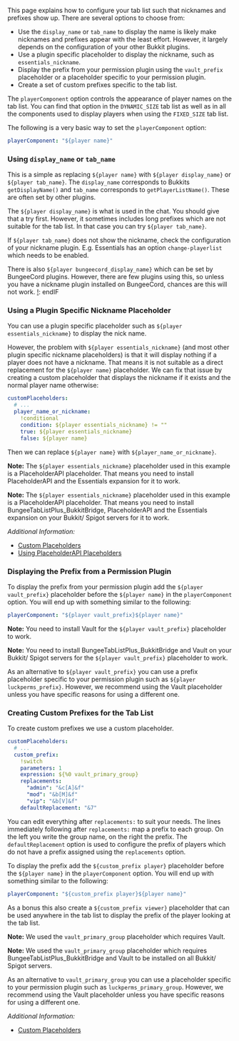 This page explains how to configure your tab list such that nicknames and prefixes show up.
There are several options to choose from:
* Use the `display_name` or `tab_name` to display the name is likely make nicknames and prefixes appear with the least effort. However, it largely depends on the configuration of your other Bukkit plugins.
* Use a plugin specific placeholder to display the nickname, such as `essentials_nickname`.
* Display the prefix from your permission plugin using the `vault_prefix` placeholder or a placeholder specific to your permission plugin.
* Create a set of custom prefixes specific to the tab list.

The `playerComponent` option controls the appearance of player names on the tab list.
You can find that option in the `DYNAMIC_SIZE` tab list as well as in all the components used to display players when using the `FIXED_SIZE` tab list.

The following is a very basic way to set the `playerComponent` option:
```yaml
playerComponent: "${player name}"
```

### Using `display_name` or `tab_name`

This is a simple as replacing `${player name}` with `${player display_name}` or `${player tab_name}`.
The `display_name` corresponds to Bukkits `getDisplayName()` and `tab_name` corresponds to `getPlayerListName()`.
These are often set by other plugins.

The `${player display_name}` is what is used in the chat.
You should give that a try first.
However, it sometimes includes long prefixes which are not suitable for the tab list.
In that case you can try `${player tab_name}`.

If `${player tab_name}` does not show the nickname, check the configuration of your nickname plugin.
E.g. Essentials has an option `change-playerlist` which needs to be enabled.

[!]: ifBTLP
There is also `${player bungeecord_display_name}` which can be set by BungeeCord plugins.
However, there are few plugins using this, so unless you have a nickname plugin installed on BungeeCord, chances are this will not work.
[!]: endIF

### Using a Plugin Specific Nickname Placeholder

You can use a plugin specific placeholder such as `${player essentials_nickname}` to display the nick name.

However, the problem with `${player essentials_nickname}` (and most other plugin specific nickname placeholders) is that it will display nothing if a player does not have a nickname.
That means it is not suitable as a direct replacement for the `${player name}` placeholder.
We can fix that issue by creating a custom placeholder that displays the nickname if it exists and the normal player name otherwise:
```yaml
customPlaceholders:
  # ...
  player_name_or_nickname:
    !conditional
    condition: ${player essentials_nickname} != ""
    true: ${player essentials_nickname}
    false: ${player name}
```
Then we can replace `${player name}` with `${player_name_or_nickname}`.

[!]: ifATO
**Note:** The `${player essentials_nickname}` placeholder used in this example is a PlaceholderAPI placeholder.
That means you need to install PlaceholderAPI and the Essentials expansion for it to work.

[!]: endIF
[!]: ifBTLP
**Note:** The `${player essentials_nickname}` placeholder used in this example is a PlaceholderAPI placeholder.
That means you need to install BungeeTabListPlus_BukkitBridge, PlaceholderAPI and the Essentials expansion on your Bukkit/ Spigot servers for it to work.

[!]: endIF

_Additional Information:_
* [Custom Placeholders](Custom-Placeholders)
* [Using PlaceholderAPI Placeholders](PlaceholderAPI)

### Displaying the Prefix from a Permission Plugin

To display the prefix from your permission plugin add the `${player vault_prefix}` placeholder before the `${player name}` in the `playerComponent` option.
You will end up with something similar to the following:
```yaml
playerComponent: "${player vault_prefix}${player name}"
```

[!]: ifATO
**Note:** 
You need to install Vault for the `${player vault_prefix}` placeholder to work.

[!]: endIF
[!]: ifBTLP
**Note:**
You need to install BungeeTabListPlus_BukkitBridge and Vault on your Bukkit/ Spigot servers for the `${player vault_prefix}` placeholder to work.

[!]: endIF

As an alternative to `${player vault_prefix}` you can use a prefix placeholder specific to your permission plugin such as `${player luckperms_prefix}`.
However, we recommend using the Vault placeholder unless you have specific reasons for using a different one.

### Creating Custom Prefixes for the Tab List

To create custom prefixes we use a custom placeholder.

```yaml
customPlaceholders:
  # ...
  custom_prefix:
    !switch
    parameters: 1
    expression: ${%0 vault_primary_group}
    replacements:
      "admin": "&c[A]&f"
      "mod": "&b[M]&f"
      "vip": "&b[V]&f"
    defaultReplacement: "&7"
```

You can edit everything after `replacements:` to suit your needs.
The lines immediately following after `replacements:` map a prefix to each group.
On the left you write the group name, on the right the prefix.
The `defaultReplacement` option is used to configure the prefix of players which do not have a prefix assigned using the `replacements` option.

To display the prefix add the `${custom_prefix player}` placeholder before the `${player name}` in the `playerComponent` option.
You will end up with something similar to the following:
```yaml
playerComponent: "${custom_prefix player}${player name}"
```

As a bonus this also create a `${custom_prefix viewer}` placeholder that can be used anywhere in the tab list to display the prefix of the player looking at the tab list.

[!]: ifATO
**Note:** 
We used the `vault_primary_group` placeholder which requires Vault.

[!]: endIF
[!]: ifBTLP
**Note:**
We used the `vault_primary_group` placeholder which requires BungeeTabListPlus_BukkitBridge and Vault to be installed on all Bukkit/ Spigot servers.

[!]: endIF

As an alternative to `vault_primary_group` you can use a placeholder specific to your permission plugin such as `luckperms_primary_group`.
However, we recommend using the Vault placeholder unless you have specific reasons for using a different one.

_Additional Information:_
* [Custom Placeholders](Custom-Placeholders)